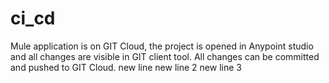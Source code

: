 # ci_cd
Mule application is on GIT Cloud, the project is opened in Anypoint studio and all
changes are visible in GIT client tool. All changes can be committed and pushed to GIT
Cloud.
new line
new line 2
new line 3
